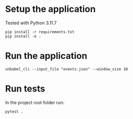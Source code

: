 # Setup the application
Tested with Python 3.11.7
```
pip install -r requirements.txt
pip install -e .
```

# Run the application
```
unbabel_cli --input_file "events.json" --window_size 10
```

# Run tests
In the project root folder run:
```
pytest .
```
